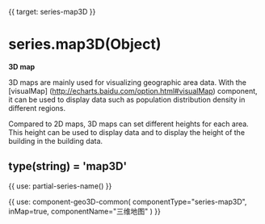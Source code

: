 {{ target: series-map3D }}

# series.map3D(Object)

**3D map**

3D maps are mainly used for visualizing geographic area data. With the [visualMap] (http://echarts.baidu.com/option.html#visualMap) component, it can be used to display data such as population distribution density in different regions.

Compared to 2D maps, 3D maps can set different heights for each area. This height can be used to display data and to display the height of the building in the building data.

## type(string) = 'map3D'


{{ use: partial-series-name() }}


{{ use: component-geo3D-common(
    componentType="series-map3D",
    inMap=true,
    componentName="三维地图"
)  }}